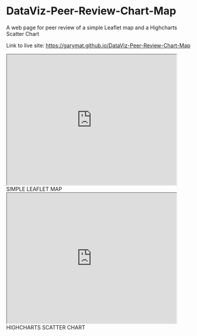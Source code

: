 # DataViz-Peer-Review-Chart-Map
A web page for peer review of a simple Leaflet map and a Highcharts Scatter Chart

Link to live site: https://garymat.github.io/DataViz-Peer-Review-Chart-Map


<iframe src="https://garymat.github.io/leaflet-map-simple" width="90%" height="350"> </iframe>
SIMPLE LEAFLET MAP
<iframe src="https://garymat.github.io/highcharts-scatter-csv" width="90%" height="350"> </iframe>
HIGHCHARTS SCATTER CHART
